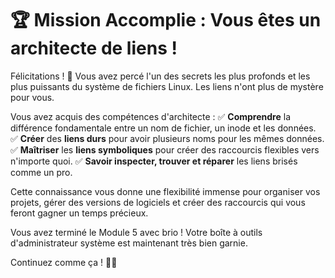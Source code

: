 # 🏆 Mission Accomplie : Vous êtes un architecte de liens !

Félicitations ! 🎉 Vous avez percé l'un des secrets les plus profonds et les plus puissants du système de fichiers Linux. Les liens n'ont plus de mystère pour vous.

Vous avez acquis des compétences d'architecte :
✅ **Comprendre** la différence fondamentale entre un nom de fichier, un inode et les données.
✅ **Créer** des **liens durs** pour avoir plusieurs noms pour les mêmes données.
✅ **Maîtriser** les **liens symboliques** pour créer des raccourcis flexibles vers n'importe quoi.
✅ **Savoir inspecter, trouver et réparer** les liens brisés comme un pro.

Cette connaissance vous donne une flexibilité immense pour organiser vos projets, gérer des versions de logiciels et créer des raccourcis qui vous feront gagner un temps précieux.

Vous avez terminé le Module 5 avec brio ! Votre boîte à outils d'administrateur système est maintenant très bien garnie.

Continuez comme ça ! 🐧✨